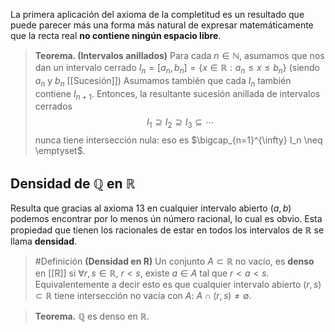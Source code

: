 La primera aplicación del axioma de la completitud es un resultado que puede parecer más una forma más natural de expresar matemáticamente que la recta real **no contiene ningún espacio libre**. 

> **Teorema. (Intervalos anillados)** Para cada $n \in \mathbb{N}$, asumamos que nos dan un intervalo cerrado $I_n = [a_n,b_n] = \{x  \in \mathbb{R} : a_n \leq x \leq b_n\}$ (siendo $a_n$ y $b_n$ [[Sucesión]]) Asumamos también que cada $I_n$ también contiene $I_{n+1}$. Entonces, la resultante sucesión anillada de intervalos cerrados$$I_1 \supseteq I_2 \supseteq I_3 \subseteq \cdots$$ nunca tiene intersección nula: eso es $\bigcap_{n=1}^{\infty} I_n \neq \emptyset$. 

## Densidad de $\mathbb{Q}$ en $\mathbb{R}$ 
Resulta que gracias al axioma 13 en cualquier intervalo abierto $(a,b)$ podemos encontrar por lo menos ún número racional, lo cual es obvio. Esta propiedad que tienen los racionales de estar en todos los intervalos de $\mathbb{R}$ se llama **densidad**. 
> #Definición **(Densidad en R)** Un conjunto $A \subset \mathbb{R}$ no vacío, es **denso** en [[R]] si $\forall r, s \in \mathbb{R}$, $r < s$, existe $a \in A$ tal que $r < a < s$. Equivalentemente a decir esto es que cualquier intervalo abierto $(r, s) \subset \mathbb{R}$ tiene intersección no vacía con $A$: $A \cap (r, s) \neq \emptyset$.

> **Teorema.**  $\mathbb{Q}$ es denso en $\mathbb{R}$.

